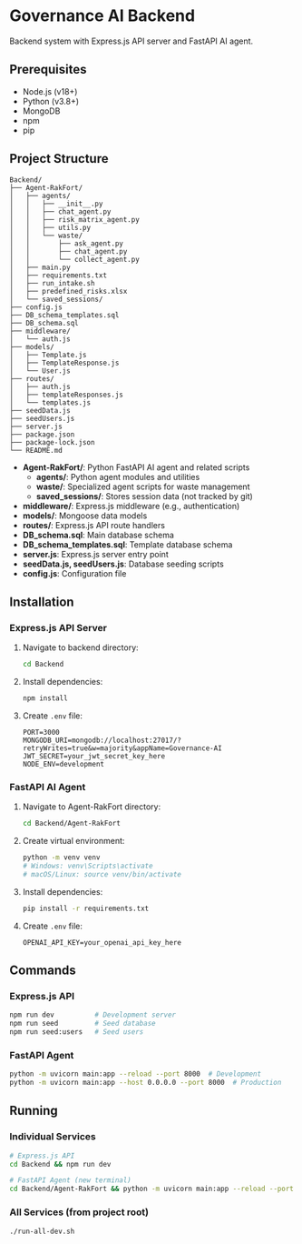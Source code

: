 # Governance AI Backend

Backend system with Express.js API server and FastAPI AI agent.

## Prerequisites

- Node.js (v18+)
- Python (v3.8+)
- MongoDB
- npm
- pip

## Project Structure

```
Backend/
├── Agent-RakFort/
│   ├── agents/
│   │   ├── __init__.py
│   │   ├── chat_agent.py
│   │   ├── risk_matrix_agent.py
│   │   ├── utils.py
│   │   └── waste/
│   │       ├── ask_agent.py
│   │       ├── chat_agent.py
│   │       └── collect_agent.py
│   ├── main.py
│   ├── requirements.txt
│   ├── run_intake.sh
│   ├── predefined_risks.xlsx
│   └── saved_sessions/
├── config.js
├── DB_schema_templates.sql
├── DB_schema.sql
├── middleware/
│   └── auth.js
├── models/
│   ├── Template.js
│   ├── TemplateResponse.js
│   └── User.js
├── routes/
│   ├── auth.js
│   ├── templateResponses.js
│   └── templates.js
├── seedData.js
├── seedUsers.js
├── server.js
├── package.json
├── package-lock.json
└── README.md
```

- **Agent-RakFort/**: Python FastAPI AI agent and related scripts
  - **agents/**: Python agent modules and utilities
  - **waste/**: Specialized agent scripts for waste management
  - **saved_sessions/**: Stores session data (not tracked by git)
- **middleware/**: Express.js middleware (e.g., authentication)
- **models/**: Mongoose data models
- **routes/**: Express.js API route handlers
- **DB_schema.sql**: Main database schema
- **DB_schema_templates.sql**: Template database schema
- **server.js**: Express.js server entry point
- **seedData.js, seedUsers.js**: Database seeding scripts
- **config.js**: Configuration file

## Installation

### Express.js API Server

1. Navigate to backend directory:
   ```bash
   cd Backend
   ```

2. Install dependencies:
   ```bash
   npm install
   ```

3. Create `.env` file:
   ```env
   PORT=3000
   MONGODB_URI=mongodb://localhost:27017/?retryWrites=true&w=majority&appName=Governance-AI
   JWT_SECRET=your_jwt_secret_key_here
   NODE_ENV=development
   ```

### FastAPI AI Agent

1. Navigate to Agent-RakFort directory:
   ```bash
   cd Backend/Agent-RakFort
   ```

2. Create virtual environment:
   ```bash
   python -m venv venv
   # Windows: venv\Scripts\activate
   # macOS/Linux: source venv/bin/activate
   ```

3. Install dependencies:
   ```bash
   pip install -r requirements.txt
   ```

4. Create `.env` file:
   ```env
   OPENAI_API_KEY=your_openai_api_key_here
   ```

## Commands

### Express.js API
```bash
npm run dev          # Development server
npm run seed         # Seed database
npm run seed:users   # Seed users
```

### FastAPI Agent
```bash
python -m uvicorn main:app --reload --port 8000  # Development
python -m uvicorn main:app --host 0.0.0.0 --port 8000  # Production
```

## Running

### Individual Services
```bash
# Express.js API
cd Backend && npm run dev

# FastAPI Agent (new terminal)
cd Backend/Agent-RakFort && python -m uvicorn main:app --reload --port 8000
```

### All Services (from project root)
```bash
./run-all-dev.sh
``` 